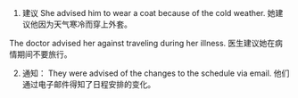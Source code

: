 1. 建议
She advised him to wear a coat because of the cold weather.
她建议他因为天气寒冷而穿上外套。

The doctor advised her against traveling during her illness.
医生建议她在病情期间不要旅行。

2. 通知：
They were advised of the changes to the schedule via email.
他们通过电子邮件得知了日程安排的变化。

